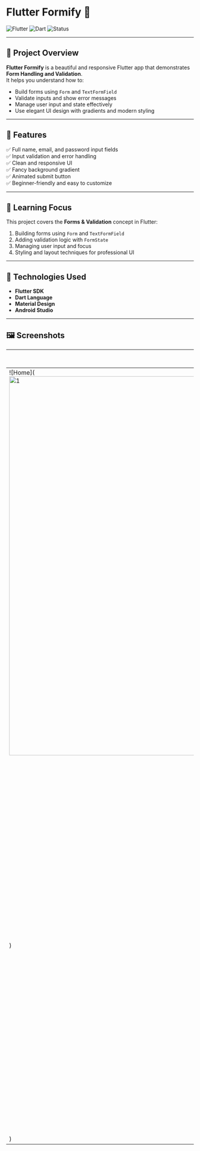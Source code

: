 # Flutter Formify 💙

![Flutter](https://img.shields.io/badge/Flutter-02569B?style=for-the-badge&logo=flutter&logoColor=white)
![Dart](https://img.shields.io/badge/Dart-0175C2?style=for-the-badge&logo=dart&logoColor=white)
![Status](https://img.shields.io/badge/Status-Active-brightgreen?style=for-the-badge)

---

## 🚀 Project Overview

**Flutter Formify** is a beautiful and responsive Flutter app that demonstrates **Form Handling and Validation**.  
It helps you understand how to:
- Build forms using `Form` and `TextFormField`
- Validate inputs and show error messages
- Manage user input and state effectively
- Use elegant UI design with gradients and modern styling

---

## 🎯 Features

✅ Full name, email, and password input fields  
✅ Input validation and error handling  
✅ Clean and responsive UI  
✅ Fancy background gradient  
✅ Animated submit button  
✅ Beginner-friendly and easy to customize  

---

## 🧠 Learning Focus

This project covers the **Forms & Validation** concept in Flutter:
1. Building forms using `Form` and `TextFormField`
2. Adding validation logic with `FormState`
3. Managing user input and focus
4. Styling and layout techniques for professional UI

---

## 🧩 Technologies Used

- **Flutter SDK**
- **Dart Language**
- **Material Design**
- **Android Studio**

---

## 🖼️ Screenshots

| Home Screen | Validation Example | Success UI |
|--------------|-------------------|-------------|
| ![Home](<img width="1298" height="1017" alt="1" src="https://github.com/user-attachments/assets/582d47fa-ab3b-4078-b0a9-980f47ec06d0" />
) | ![Success](<img width="1320" height="987" alt="2" src="https://github.com/user-attachments/assets/77ca4c40-4c6c-421d-85ef-e29c0c054396" />
) |

